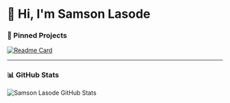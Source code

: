 # 👋 Hi, I'm Samson Lasode

### 📌 Pinned Projects

[![Readme Card](https://github-readme-stats.vercel.app/api/pin/?username=sammielas&repo=aTerraform-ECS-Deployment)](https://github.com/sammielas/Terraform-ECS-Deployment)

---

### 📊 GitHub Stats
![Samson Lasode GitHub Stats](https://github-readme-stats.vercel.app/api?username=sammielas&show_icons=true&theme=radical)
